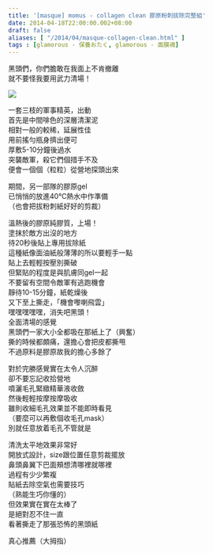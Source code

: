 ```yaml
---
title: '[masque] momus - collagen clean 膠原粉刺拔除完整組'
date: 2014-04-18T22:00:00.002+08:00
draft: false
aliases: [ "/2014/04/masque-collagen-clean.html" ]
tags : [glamorous - 保養おたく, glamorous - 面膜魂]
---
```


黑頭們，你們膽敢在我面上不肯撤離  
就不要怪我要用武力清場！  

![](/images/momus.jpg)

一套三枝的軍事精英，出動  
首先是中間啡色的深層清潔泥  
相對一般的較稀，延展性佳  
用前搖勻瓶身擠出便可  
厚敷5-10分鐘後過水  
突襲敵軍，殺它們個措手不及  
便會一個個（粒粒）從營地探頭出來  
  
期間，另一部隊的膠原gel  
已悄悄的放進40℃熱水中作準備  
（也會把拔粉刺紙好好的剪裁）  
  
溫熱後的膠原純膠質，上場！  
塗抹於敵方出沒的地方  
待20秒後貼上專用拔除紙  
這種紙像面油紙般薄薄的所以要輕手一點  
貼上去輕輕按壓別撕破  
但緊貼的程度是與肌膚同gel一起  
不要留有空間令敵軍有逃跑機會  
靜待10-15分鐘，紙乾燥後  
又下至上撕走，「機會嚟喇飛雲」  
嘿嘿嘿嘿嘿，消失吧黑頭！  
全面清場的感覺  
黑頭們一家大小全都吸在那紙上了（興奮）  
撕的時候都頗痛，還擔心會把皮都撕甩  
不過原料是膠原故我的擔心多餘了  
  
對於完勝感覺實在太令人沉醉  
卻不要忘記收拾營地  
噴灑毛孔緊緻精華液收斂  
然後輕輕按摩按摩吸收  
雖則收細毛孔效果並不能即時看見  
（要麼可以再敷個收毛孔mask）  
別就任意放着毛孔不管就是  
  
清洗太平地效果非常好  
開放式設計，size跟位置任意剪裁擺放  
鼻頭鼻翼下巴面頰想清哪裡就哪裡  
過程有少少繁複  
貼紙去除空氣也需要技巧  
（熟能生巧你懂的）  
但效果實在實在太棒了  
是絕對忍不住一直  
看著撕走了那張恐怖的黑頭紙  
  
真心推薦（大拇指）

